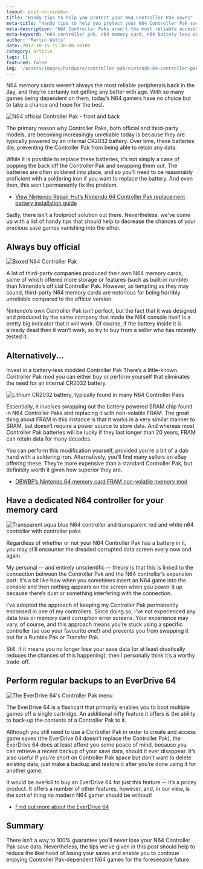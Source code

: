 ```yaml
---
layout: post-no-sidebar
title: "Handy tips to help you protect your N64 Controller Pak saves"
meta-title: "Handy tips to help you protect your N64 Controller Pak saves"
meta-description: "N64 Controller Paks aren't the most reliable accessories; read our top tips to reduce the risk of losing your precious game saves."
meta-keyword: "n64 controller pak, n64 memory card, n64 battery less controller pak mod, n64 game saves, n64 save data corrupted, lost n64 save data"
author: "Martin Watts"
date: 2017-10-15 15:30:00 +0100
category: article
tags: []
featured: false
img: '/assets/images/hardware/controller-pak/nintendo-64-controller-pak-front-and-back.jpg'
---
```

N64 memory cards weren’t always the most reliable peripherals back in the day, and they’re certainly not getting any better with age. With so many games being dependent on them, today’s N64 gamers have no choice but to take a chance and hope for the best.

![N64 official Controller Pak - front and back](/assets/images/hardware/controller-pak/nintendo-64-controller-pak-front-and-back.jpg)

The primary reason why Controller Paks, both official and third-party models, are becoming increasingly unreliable today is because they are typically powered by an internal CR2032 battery. Over time, these batteries die, preventing the Controller Pak from being able to retain any data.

While it is possible to replace these batteries, it’s not simply a case of popping the back off the Controller Pak and swapping them out. The batteries are often soldered into place, and so you’ll need to be reasonably proficient with a soldering iron if you want to replace the battery. And even then, this won’t permanently fix the problem.

- [View Nintendo Repair Hut’s Nintendo 64 Controller Pak replacement battery installation guide](https://www.nintendorepairhut.com/images/Nintendo_64_Controller_PAK_Replacement_Battery_Installation_Guide.pdf)

Sadly, there isn’t a foolproof solution out there. Nevertheless, we’ve come up with a list of handy tips that should help to decrease the chances of your precious save games vanishing into the ether.

## Always buy official ##

![Boxed N64 Controller Pak](/assets/images/hardware/controller-pak/n64-controller-pak-in-box.jpg)

A lot of third-party companies produced their own N64 memory cards, some of which offered more storage or features (such as built-in rumble) than Nintendo’s official Controller Pak. However, as tempting as they may sound, third-party N64 memory cards are notorious for being horribly unreliable compared to the official version.

Nintendo’s own Controller Pak isn’t perfect, but the fact that it was designed and produced by the same company that made the N64 console itself is a pretty big indicator that it will work. Of course, if the battery inside it is already dead then it won’t work, so try to buy from a seller who has recently tested it.

## Alternatively... ##

Invest in a battery-less modded Controller Pak
There’s a little-known Controller Pak mod you can either buy or perform yourself that eliminates the need for an internal CR2032 battery.

![Lithium CR2032 battery, typically found in many N64 Controller Paks](/assets/images/hardware/controller-pak/lithium-cr2032-battery.jpg)

Essentially, it involves swapping out the battery powered SRAM chip found in N64 Controller Paks and replacing it with non-volatile FRAM. The great thing about FRAM in this instance is that it works in a very similar manner to SRAM, but doesn’t require a power source to store data. And whereas most Controller Pak batteries will be lucky if they last longer than 20 years, FRAM can retain data for many decades.

You can perform this modification yourself, provided you’re a bit of a dab hand with a soldering iron. Alternatively, you’ll find many sellers on eBay offering these. They’re more expensive than a standard Controller Pak, but definitely worth it given how superior they are.

- [DBWBP’s Nintendo 64 memory card FRAM non-volatile memory mod](http://www.dbwbp.com/index.php/10-electronic-projects/20-nintendo-64-memory-card-fram-non-volatile-memory-mod)

## Have a dedicated N64 controller for your memory card ##

![Transparent aqua blue N64 controller and transparent red and white n64 controller with controller paks](/assets/images/hardware/controller-pak/n64-controllers-with-controller-paks.jpg)

Regardless of whether or not your N64 Controller Pak has a battery in it, you may still encounter the dreaded corrupted data screen every now and again.

My personal -- and entirely unscientific -- theory is that this is linked to the connection between the Controller Pak and the N64 controller’s expansion port. It’s a bit like how when you sometimes insert an N64 game into the console and then nothing appears on the screen when you power it up because there’s dust or something interfering with the connection.

I’ve adopted the approach of keeping my Controller Pak permanently enconsed in one of my controllers. Since doing so, I’ve not experienced any data loss or memory card corruption error screens. Your experience may vary, of course, and this approach means you’re stuck using a specific controller (so use your favourite one!) and prevents you from swapping it out for a Rumble Pak or Transfer Pak.

Still, if it means you no longer lose your save data (or at least drastically reduces the chances of this happening), then I personally think it’s a worthy trade-off.

## Perform regular backups to an EverDrive 64 ##

![The EverDrive 64's Controller Pak menu](/assets/post/everdrive-64-cpak-menu.jpg)

The EverDrive 64 is a flashcart that primarily enables you to boot multiple games off a single cartridge. An additional nifty feature it offers is the ability to back-up the contents of a Controller Pak to it.

Although you still need to use a Controller Pak in order to create and access game saves (the EverDrive 64 doesn’t replace the Controller Pak), the EverDrive 64 does at least afford you some peace of mind, because you can retrieve a recent backup of your save data, should it ever disappear. It’s also useful if you’re short on Controller Pak space but don’t want to delete existing data; just make a backup and restore it after you’re done using it for another game.

It would be overkill to buy an EverDrive 64 for just this feature -- it’s a pricey product. It offers a number of other features, however, and, in our view, is the sort of thing no modern N64 gamer should be without!

- [Find out more about the EverDrive 64](/article/2017/01/29/everdrive-64-guide-what-is-it-and-should-you-buy-one.html)

## Summary ##

There isn’t a way to 100% guarantee you’ll never lose your N64 Controller Pak save data. Nevertheless, the tips we’ve given in this post should help to reduce the likelihood of losing your saves and enable you to continue enjoying Controller Pak-dependent N64 games for the foreseeable future.

